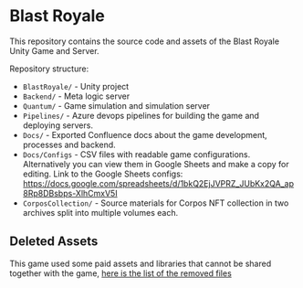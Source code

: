 # Blast Royale
This repository contains the source code and assets of the Blast Royale Unity Game and Server.

Repository structure:
- `BlastRoyale/` - Unity project
- `Backend/` - Meta logic server
- `Quantum/` - Game simulation and simulation server
- `Pipelines/` - Azure devops pipelines for building the game and deploying servers.
- `Docs/` - Exported Confluence docs about the game development, processes and backend.
- `Docs/Configs` - CSV files with readable game configurations. Alternatively you can view them in Google Sheets and make a copy for editing. Link to the Google Sheets configs: https://docs.google.com/spreadsheets/d/1bkQ2EjJVPRZ_JUbKx2QA_ap8Rp8DBsbps-XlhCmxV5I
- `CorposCollection/` - Source materials for Corpos NFT collection in two archives split into multiple volumes each.

## Deleted Assets
This game used some paid assets and libraries that cannot be shared together with the game, [here is the list of the removed files](./DELETED-ASSETS.md)